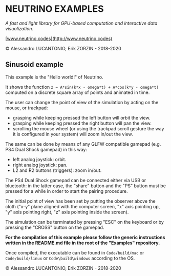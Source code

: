 # NEUTRINO EXAMPLES

_A fast and light library for GPU-based computation and interactive data visualization._

[www.neutrino.codes](http://www.neutrino.codes)

© Alessandro LUCANTONIO, Erik ZORZIN - 2018-2020

## Sinusoid example

This example is the "Hello world!" of Neutrino.

It shows the function `z = A*sin(k*x - omega*t) + A*cos(k*y - omega*t)` computed on a discrete
square array of points and animated in time.

The user can change the point of view of the simulation by acting on the mouse, or
trackpad:
- grasping while keeping pressed the left button will orbit the view.
- grasping while keeping pressed the right button will pan the view.
- scrolling the mouse wheel (or using the trackpad scroll gesture the way it is configured in your
system) will zoom in/out the view.

The same can be done by means of any GLFW compatible gamepad (e.g. PS4 Dual Shock gamepad) in this
way:
- left analog joystick: orbit.
- right analog joystick: pan.
- L2 and R2 buttons (triggers): zoom in/out.

The PS4 Dual Shock gamepad can be connected either via USB or bluetooth: in the latter case, the
"share" button and the "PS" button must be pressed for a while in order to start the pairing
procedure.

The initial point of view has been set by putting the observer above the cloth ("x-y" plane aligned
with the computer screen, "x" axis pointing up, "y" axis pointing right, "z" axis pointing inside
the screen).

The simulation can be terminated by pressing "ESC" on the keyboard or by pressing the "CROSS" button
on the gamepad.

**For the compilation of this example please follow the generic instructions written in the
README.md file in the root of the "Examples" repository.**

Once compiled, the executable can be found in `Code/build/mac` or `Code/build/linux` or
`Code\build\windows` according to the OS.

© Alessandro LUCANTONIO, Erik ZORZIN - 2018-2020
